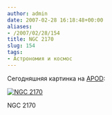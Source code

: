 ```yaml
---
author: admin
date: 2007-02-28 16:18:48+00:00
aliases:
- /2007/02/28/154
title: NGC 2170
slug: 154
tags:
- Астрономия и космос
---
```


Сегодняшняя картинка на [APOD](http://antwrp.gsfc.nasa.gov/apod/ap070228.html):

[![NGC 2170](/2007/02/ngc2170_croman.thumbnail.jpg)](/2007/02/ngc2170_croman.jpg)

NGC 2170

